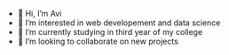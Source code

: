 - 👋 Hi, I’m Avi
- 👀 I’m interested in web developement and data science
- 🌱 I’m currently studying in third year of my college
- 💞️ I’m looking to collaborate on new projects

<!---
Spikree/Spikree is a ✨ special ✨ repository because its `README.md` (this file) appears on your GitHub profile.
You can click the Preview link to take a look at your changes.
--->
